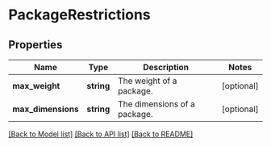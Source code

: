 # PackageRestrictions

## Properties
Name | Type | Description | Notes
------------ | ------------- | ------------- | -------------
**max_weight** | **string** | The weight of a package. | [optional] 
**max_dimensions** | **string** | The dimensions of a package. | [optional] 

[[Back to Model list]](../README.md#documentation-for-models) [[Back to API list]](../README.md#documentation-for-api-endpoints) [[Back to README]](../README.md)


